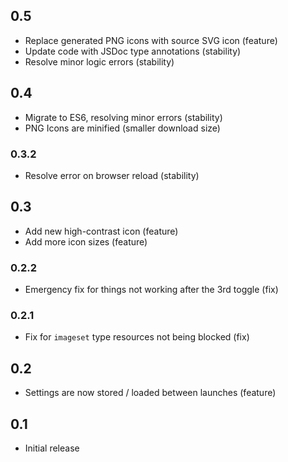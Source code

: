 ## 0.5
- Replace generated PNG icons with source SVG icon (feature)
- Update code with JSDoc type annotations (stability)
- Resolve minor logic errors (stability)

## 0.4
- Migrate to ES6, resolving minor errors (stability)
- PNG Icons are minified (smaller download size)

### 0.3.2
- Resolve error on browser reload (stability)

## 0.3
- Add new high-contrast icon (feature)
- Add more icon sizes (feature)

### 0.2.2
- Emergency fix for things not working after the 3rd toggle (fix)

### 0.2.1
- Fix for `imageset` type resources not being blocked (fix)

## 0.2
- Settings are now stored / loaded between launches (feature)

## 0.1
- Initial release
